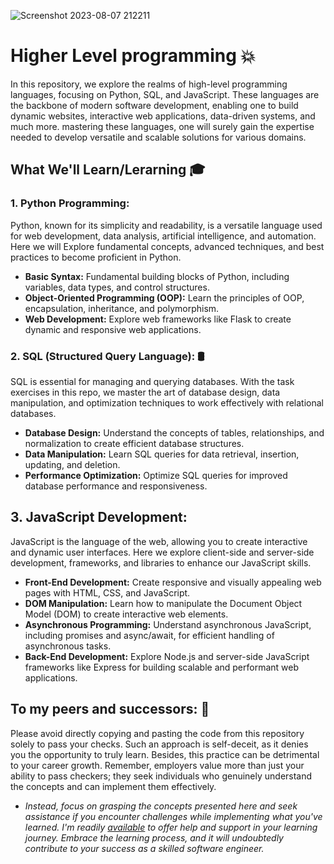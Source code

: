 ![Screenshot 2023-08-07 212211](https://github.com/El-gibbor/alx-higher_level_programming/assets/107848793/89587191-b49e-460e-a331-7fc1ca3067b8)  
# Higher Level programming 💥  
In this repository, we explore the realms of high-level programming languages, focusing on Python, SQL, and JavaScript. These languages are the backbone of modern software development, enabling one to build dynamic websites, interactive web applications, data-driven systems, and much more. mastering these languages, one will surely gain the expertise needed to develop versatile and scalable solutions for various domains.  
## What We'll Learn/Lerarning 🎓
### 1. Python Programming: 
Python, known for its simplicity and readability, is a versatile language used for web development, data analysis, artificial intelligence, and automation. Here we will Explore fundamental concepts, advanced techniques, and best practices to become proficient in Python.   
- **Basic Syntax:** Fundamental building blocks of Python, including variables, data types, and control structures.  
- **Object-Oriented Programming (OOP):** Learn the principles of OOP, encapsulation, inheritance, and polymorphism.  
- **Web Development:** Explore web frameworks like Flask to create dynamic and responsive web applications.
### 2. SQL (Structured Query Language): 🛢
SQL is essential for managing and querying databases. With the task exercises in this repo, we master the art of database design, data manipulation, and optimization techniques to work effectively with relational databases.  
- **Database Design:** Understand the concepts of tables, relationships, and normalization to create efficient database structures.  
- **Data Manipulation:** Learn SQL queries for data retrieval, insertion, updating, and deletion.  
- **Performance Optimization:** Optimize SQL queries for improved database performance and responsiveness.
## 3. JavaScript Development:
JavaScript is the language of the web, allowing you to create interactive and dynamic user interfaces. Here we explore client-side and server-side development, frameworks, and libraries to enhance our JavaScript skills.  
- **Front-End Development:** Create responsive and visually appealing web pages with HTML, CSS, and JavaScript.  
- **DOM Manipulation:** Learn how to manipulate the Document Object Model (DOM) to create interactive web elements.  
- **Asynchronous Programming:** Understand asynchronous JavaScript, including promises and async/await, for efficient handling of asynchronous tasks.  
- **Back-End Development:** Explore Node.js and server-side JavaScript frameworks like Express for building scalable and performant web applications.
## To my peers and successors: 🚫
Please avoid directly copying and pasting the code from this repository solely to pass your checks. Such an approach is self-deceit, as it denies you the opportunity to truly learn. Besides, this practice can be detrimental to your career growth. Remember, employers value more than just your ability to pass checkers; they seek individuals who genuinely understand the concepts and can implement them effectively.  
  
- _Instead, focus on grasping the concepts presented here and seek assistance if you encounter challenges while implementing what you've learned. I'm readily [available](www.twitter.com/Chi_Elgibbor) to offer help and support in your learning journey. Embrace the learning process, and it will undoubtedly contribute to your success as a skilled software engineer._ 
